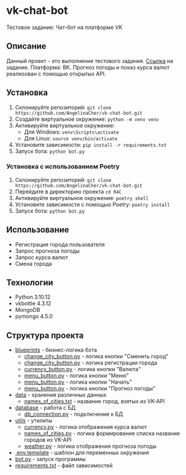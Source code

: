 # vk-chat-bot
Тестовое задание: Чат-бот на платформе VK

## Описание

Данный проект - это выполнение тестового задания. [Ссылка](https://docs.google.com/document/d/1mEiSQT2AK1BWNad7dyuNgVZ02R1nyHm0YeyiaBjnQNM/edit)
на задание. Платформа: ВК.
Прогноз погоды и показ курса валют реализован с помощью открытых API. 


## Установка

1. Склонируйте репозиторий: `git clone https://github.com/AngelinaCher/vk-chat-bot.git `
2. Создайте виртуальное окружение: `python -m venv venv`
3. Активируйте виртуальное окружение:
    * Для Windows: `venv\Scripts\activate`
    * Для Linux: `source venv/bin/activate`
4. Установите зависимости: `pip install -r requirements.txt`
5. Запуск бота: 
```python bot.py```

### Установка с использованием Poetry

1. Склонируйте репозиторий: `git clone https://github.com/AngelinaCher/vk-chat-bot.git `
2. Перейдите в директорию проекта `cd R4C`
3. Активируйте виртуальное окружение: `poetry shell`
4. Установите зависимости с помощью Poetry: `poetry install`
5. Запуск бота: 
```python bot.py```

## Использование

* Регистрация города пользователя
* Запрос прогноза погоды
* Запрос курса валют
* Смена города

## Технологии
* Python 3.10.12
* vkbottle 4.3.12
* MongoDB
* pymongo 4.5.0

## Структура проекта
* [blueprints](blueprints) - бизнес-логика бота
   + [change_city_button.py](blueprints%2Fchange_city_button.py) - логика кнопки "Сменить город"
   + [change_city_button.py](blueprints%2Fchange_city_button.py) - логика регистрации города
   + [currency_button.py](blueprints%2Fcurrency_button.py) - логика кнопки "Валюта"
   + [menu_button.py](blueprints%2Fmenu_button.py) - логика кнопки "Меню"
   + [menu_button.py](blueprints%2Fmenu_button.py) - логика кнопки "Начать"
   + [menu_button.py](blueprints%2Fmenu_button.py) - логика кнопки "Прогноз погоды"
* [data](data) - хранения различных данных
   + [names_of_cities.txt](data%2Fnames_of_cities.txt) - название город, взятых из VK-API
* [database](database) - работа с БД
   + [db_connection.py](database%2Fdb_connection.py) - подключение к БД
* [utils](utils) - утилиты
   + [currency.py](utils%2Fcurrency.py) - логика отображения курса валют
   + [names_of_cities.py](utils%2Fnames_of_cities.py) - логика формирование списка название городов из VK-API
   + [weather.py](utils%2Fweather.py) - логика отображения прогноза погоды
* [.env.template](.env.template) - шаблон для переменных окружения
* [bot.py](bot.py) - запуск программы
* [requirements.txt](requirements.txt) - файл зависимостей
